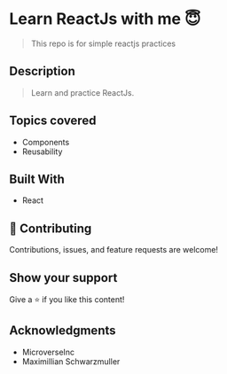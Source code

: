 # Learn ReactJs with me 😇

> This repo is for simple reactjs practices

## Description

> Learn and practice ReactJs.

## Topics covered 

- Components
- Reusability 

## Built With

- React


## 🤝 Contributing

Contributions, issues, and feature requests are welcome!

## Show your support

Give a ⭐️ if you like this content!

## Acknowledgments

- MicroverseInc
- Maximillian Schwarzmuller


